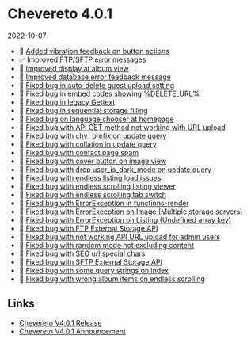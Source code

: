 # Chevereto 4.0.1

2022-10-07

- 📳 [Added vibration feedback on button actions](https://chevereto.com/community/threads/chevereto-v4-0-1-announcement.14578/post-72809)
- ✅ [Improved FTP/SFTP error messages](https://chevereto.com/community/threads/chevereto-v4-0-1-announcement.14578/post-72713)
- 💅 [Improved display at album view](https://chevereto.com/community/threads/chevereto-v4-0-1-announcement.14578/post-72758)
- 🥸 [Improved database error feedback message](https://chevereto.com/community/threads/chevereto-v4-0-1-announcement.14578/post-72706)
- 🐞 [Fixed bug in auto-delete guest upload setting](https://chevereto.com/community/threads/chevereto-v4-0-1-announcement.14578/post-72743)
- 🐞 [Fixed bug in embed codes showing %DELETE_URL%](https://chevereto.com/community/threads/chevereto-v4-0-1-announcement.14578/post-72759)
- 🐞 [Fixed bug in legacy Gettext](https://chevereto.com/community/threads/chevereto-v4-0-1-announcement.14578/post-72730)
- 🐞 [Fixed bug in sequential storage filling](https://chevereto.com/community/threads/chevereto-v4-0-1-announcement.14578/post-72760)
- 🐞 [Fixed bug on language chooser at homepage](https://chevereto.com/community/threads/chevereto-v4-0-1-announcement.14578/post-72709)
- 🐞 [Fixed bug with API GET method not working with URL upload](https://chevereto.com/community/threads/chevereto-v4-0-1-announcement.14578/post-72836)
- 🐞 [Fixed bug with chv_ prefix on update query](https://chevereto.com/community/threads/chevereto-v4-0-1-announcement.14578/post-72707)
- 🐞 [Fixed bug with collation in update query](https://chevereto.com/community/threads/chevereto-v4-0-1-announcement.14578/post-72744)
- 🐞 [Fixed bug with contact page spam](https://chevereto.com/community/threads/chevereto-v4-0-1-announcement.14578/post-72712)
- 🐞 [Fixed bug with cover button on image view](https://chevereto.com/community/threads/chevereto-v4-0-1-announcement.14578/post-72735)
- 🐞 [Fixed bug with drop user_is_dark_mode on update query](https://chevereto.com/community/threads/chevereto-v4-0-1-announcement.14578/post-72708)
- 🐞 [Fixed bug with endless listing load issues](https://chevereto.com/community/threads/chevereto-v4-0-1-announcement.14578/post-72785)
- 🐞 [Fixed bug with endless scrolling listing viewer](https://chevereto.com/community/threads/chevereto-v4-0-1-announcement.14578/post-72771)
- 🐞 [Fixed bug with endless scrolling tab switch](https://chevereto.com/community/threads/chevereto-v4-0-1-announcement.14578/post-72770)
- 🐞 [Fixed bug with ErrorException in functions-render](https://chevereto.com/community/threads/chevereto-v4-0-1-announcement.14578/post-72777)
- 🐞 [Fixed bug with ErrorException on Image (Multiple storage servers)](https://chevereto.com/community/threads/chevereto-v4-0-1-announcement.14578/post-72711)
- 🐞 [Fixed bug with ErrorException on Listing (Undefined array key)](https://chevereto.com/community/threads/chevereto-v4-0-1-announcement.14578/post-72710)
- 🐞 [Fixed bug with FTP External Storage API](https://chevereto.com/community/threads/chevereto-v4-0-1-announcement.14578/post-72718)
- 🐞 [Fixed bug with not working API URL upload for admin users](https://chevereto.com/community/threads/chevereto-v4-0-1-announcement.14578/post-72807)
- 🐞 [Fixed bug with random mode not excluding content](https://chevereto.com/community/threads/chevereto-v4-0-1-announcement.14578/post-72811)
- 🐞 [Fixed bug with SEO url special chars](https://chevereto.com/community/threads/chevereto-v4-0-1-announcement.14578/post-72787)
- 🐞 [Fixed bug with SFTP External Storage API](https://chevereto.com/community/threads/chevereto-v4-0-1-announcement.14578/post-72720)
- 🐞 [Fixed bug with some query strings on index](https://chevereto.com/community/threads/chevereto-v4-0-1-announcement.14578/post-72732)
- 🐞 [Fixed bug with wrong album items on endless scrolling](https://chevereto.com/community/threads/chevereto-v4-0-1-announcement.14578/post-72816)

## Links

- [Chevereto V4.0.1 Release](https://chevereto.com/community/threads/chevereto-v4-0-1.14607/)
- [Chevereto V4.0.1 Announcement](https://chevereto.com/community/threads/chevereto-v4-0-1-announcement.14578/)
